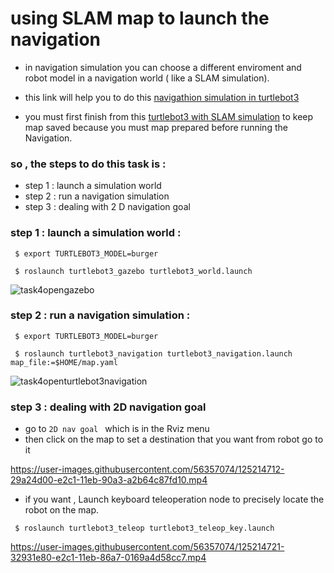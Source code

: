# using SLAM map to launch the navigation

* in navigation simulation you can choose a different enviroment and robot model in a navigation world ( like a SLAM simulation).

* this link will help you to do this [navigathion simulation in turtlebot3](https://emanual.robotis.com/docs/en/platform/turtlebot3/nav_simulation/)

* you must first finish from this [ turtlebot3 with SLAM simulation](https://github.com/raghad1912/task-2-Turtlebot3-with-SLAM-approach) to keep map saved because you must map  prepared before running the Navigation.


### so , the steps to do this task is : 
   * step 1 : launch a simulation world 
   * step 2 : run a navigation simulation 
   * step 3 : dealing with 2 D navigation goal 



### step 1 : launch a simulation world : 

<p><code> $ export TURTLEBOT3_MODEL=burger</code></p>
<p><code> $ roslaunch turtlebot3_gazebo turtlebot3_world.launch</code></p>


![task4opengazebo](https://user-images.githubusercontent.com/56357074/125214733-3b83f000-e2c1-11eb-99b2-8afee75033ba.png)




### step 2 : run a navigation simulation : 

<p><code> $ export TURTLEBOT3_MODEL=burger</code></p>
<p><code> $ roslaunch turtlebot3_navigation turtlebot3_navigation.launch map_file:=$HOME/map.yaml</code></p>

![task4openturtlebot3navigation](https://user-images.githubusercontent.com/56357074/125214730-39219600-e2c1-11eb-9fde-d3e8cb067ecb.png)



### step 3 : dealing with  2D navigation goal


  * go to ```2D nav goal ``` which is in the Rviz menu
  * then click on the map to set a destination that you want from robot go to it 

https://user-images.githubusercontent.com/56357074/125214712-29a24d00-e2c1-11eb-90a3-a2b64c87fd10.mp4

  * if you want , Launch keyboard teleoperation node to precisely locate the robot on the map.
<p><code> $ roslaunch turtlebot3_teleop turtlebot3_teleop_key.launch</code></p>








https://user-images.githubusercontent.com/56357074/125214721-32931e80-e2c1-11eb-86a7-0169a4d58cc7.mp4


